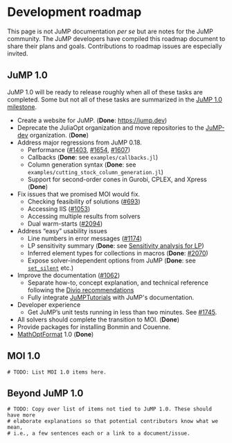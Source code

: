 # Development roadmap

This page is not JuMP documentation *per se* but are notes for the JuMP
community. The JuMP developers have compiled this roadmap document to
share their plans and goals. Contributions to roadmap issues are especially
invited.

## JuMP 1.0

JuMP 1.0 will be ready to release roughly when all of these tasks are completed.
Some but not all of these tasks are summarized in the
[JuMP 1.0 milestone](https://github.com/jump-dev/JuMP.jl/milestone/12).

- Create a website for JuMP. (**Done**: https://jump.dev)
- Deprecate the JuliaOpt organization and move repositories to the
  [JuMP-dev](https://github.com/JuMP-dev) organization. (**Done**)
- Address major regressions from JuMP 0.18.
  - Performance ([#1403](https://github.com/jump-dev/JuMP.jl/issues/1403),
                 [#1654](https://github.com/jump-dev/JuMP.jl/issues/1654),
                 [#1607](https://github.com/jump-dev/JuMP.jl/issues/1607))
  - Callbacks (**Done**: see `examples/callbacks.jl`)
  - Column generation syntax (**Done**: see `examples/cutting_stock_column_generation.jl`)
  - Support for second-order cones in Gurobi, CPLEX, and Xpress (**Done**)
- Fix issues that we promised MOI would fix.
  - Checking feasibility of solutions ([#693](https://github.com/jump-dev/JuMP.jl/issues/693))
  - Accessing IIS ([#1053](https://github.com/jump-dev/JuMP.jl/issues/1035))
  - Accessing multiple results from solvers
  - Dual warm-starts ([#2094](https://github.com/jump-dev/JuMP.jl/issues/2094))
- Address “easy” usability issues
  - Line numbers in error messages ([#1174](https://github.com/jump-dev/JuMP.jl/issues/1174))
  - LP sensitivity summary (**Done**: see [Sensitivity analysis for LP](@ref))
  - Inferred element types for collections in macros (**Done**: [#2070](https://github.com/jump-dev/JuMP.jl/pull/2070))
  - Expose solver-independent options from JuMP (**Done**: see [`set_silent`](@ref) etc.)
- Improve the documentation ([#1062](https://github.com/jump-dev/JuMP.jl/issues/1062))
  - Separate how-to, concept explanation, and technical reference following the
    [Divio recommendations](https://www.divio.com/blog/documentation/)
  - Fully integrate [JuMPTutorials](https://github.com/jump-dev/JuMPTutorials.jl)
    with JuMP's documentation.
- Developer experience
  - Get JuMP’s unit tests running in less than two minutes. See [#1745](https://github.com/jump-dev/JuMP.jl/pull/1745).
- All solvers should complete the transition to MOI. (**Done**)
- Provide packages for installing Bonmin and Couenne.
- [MathOptFormat](https://github.com/odow/MathOptFormat.jl) 1.0 (**Done**)

## MOI 1.0

```@meta
# TODO: List MOI 1.0 items here.
```

## Beyond JuMP 1.0

```@meta
# TODO: Copy over list of items not tied to JuMP 1.0. These should have more
# elaborate explanations so that potential contributors know what we mean,
# i.e., a few sentences each or a link to a document/issue.
```
